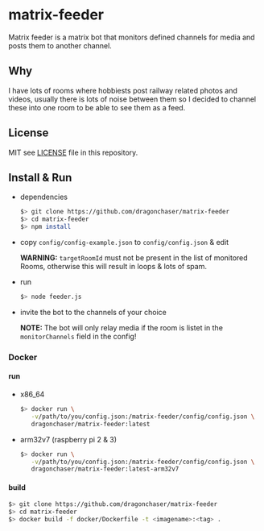 # matrix-feeder

Matrix feeder is a matrix bot that monitors defined channels for media and posts them to another channel.

## Why

I have lots of rooms where hobbiests post railway related photos and videos, usually there is lots of noise between them so I decided to channel these into one room to be able to see them as a feed.

## License

MIT see [LICENSE](https://github.com/dragonchaser/matrix-feeder/blob/master/LICENSE) file in this repository.

## Install & Run

- dependencies

  ```bash
  $> git clone https://github.com/dragonchaser/matrix-feeder
  $> cd matrix-feeder
  $> npm install
- copy `config/config-example.json` to `config/config.json` & edit

  **WARNING:** `targetRoomId` must not be present in the list of monitored Rooms, otherwise this will result in loops & lots of spam.

- run

  ```bash
  $> node feeder.js
  ```

- invite the bot to the channels of your choice

  **NOTE:** The bot will only relay media if the room is listet in the `monitorChannels` field in the config!

### Docker

#### run

- x86_64
  ```bash
  $> docker run \
     -v/path/to/you/config.json:/matrix-feeder/config/config.json \
     dragonchaser/matrix-feeder:latest
  ```

- arm32v7 (raspberry pi 2 & 3)
  ```bash
  $> docker run \
     -v/path/to/you/config.json:/matrix-feeder/config/config.json \
     dragonchaser/matrix-feeder:latest-arm32v7
  ```

#### build

  ```bash
  $> git clone https://github.com/dragonchaser/matrix-feeder
  $> cd matrix-feeder
  $> docker build -f docker/Dockerfile -t <imagename>:<tag> .
  ```
